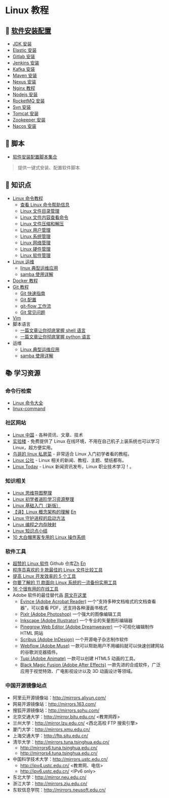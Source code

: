 # Linux 教程

## :wrench: [软件安装配置](docs/linux/soft/README.md)

- [JDK 安装](docs/linux/soft/jdk-install.md)
- [Elastic 安装](docs/linux/soft/elastic)
- [Gitlab 安装](docs/linux/soft/kafka-install.md)
- [Jenkins 安装](docs/linux/soft/jenkins-install.md)
- [Kafka 安装](docs/linux/soft/kafka-install.md)
- [Maven 安装](docs/linux/soft/maven-install.md)
- [Nexus 安装](docs/linux/soft/nexus-install.md)
- [Nginx 教程](https://github.com/dunwu/nginx-tutorial)
- [Nodejs 安装](docs/linux/soft/nodejs-install.md)
- [RocketMQ 安装](docs/linux/soft/rocketmq-install.md)
- [Svn 安装](docs/linux/soft/svn-install.md)
- [Tomcat 安装](docs/linux/soft/tomcat-install.md)
- [Zookeeper 安装](docs/linux/soft/zookeeper-install.md)
- [Nacos 安装](docs/linux/soft/nacos-install.md)

## :shell: 脚本

- [软件安装配置脚本集合](https://github.com/dunwu/linux-tutorial/tree/master/codes/linux/soft)

> 提供一键式安装、配置软件脚本

## :memo: 知识点

- [Linux 命令教程](docs/linux/cli/README.md)
  - [查看 Linux 命令帮助信息](docs/linux/cli/查看Linux命令帮助信息.md)
  - [Linux 文件目录管理](docs/linux/cli/Linux文件目录管理.md)
  - [Linux 文件内容查看命令](docs/linux/cli/Linux文件内容查看编辑.md)
  - [Linux 文件压缩和解压](docs/linux/cli/Linux文件压缩和解压.md)
  - [Linux 用户管理](docs/linux/cli/Linux用户管理.md)
  - [Linux 系统管理](docs/linux/cli/Linux系统管理.md)
  - [Linux 网络管理](docs/linux/cli/Linux网络管理.md)
  - [Linux 硬件管理](docs/linux/cli/Linux硬件管理.md)
  - [Linux 软件管理](docs/linux/cli/Linux硬件管理.md)
- [Linux 运维](docs/linux/ops/README.md)
  - [linux 典型运维应用](docs/linux/ops/linux典型运维应用.md)
  - [samba 使用详解](docs/linux/ops/samba使用详解.md)
- [Docker 教程](docs/docker)
- [Git 教程](docs/git/README.md)
  - [Git 快速指南](docs/git/git-quickstart.md)
  - [Git 配置](docs/git/git-configuration.md)
  - [git-flow 工作流](docs/git/git-flow.md)
  - [Git 常见问题](docs/git/git-faq.md)
- [Vim](docs/linux/tool/vim.md)
- 脚本语言
  - [一篇文章让你彻底掌握 shell 语言](docs/lang/shell.md)
  - [一篇文章让你彻底掌握 python 语言](docs/lang/python.md)
- 运维
  - [Linux 典型运维应用](docs/linux/ops/linux典型运维应用.md)
  - [samba 使用详解](docs/linux/ops/samba使用详解.md)

## :books: 学习资源

### 命令行检索

- [Linux 命令大全](http://man.linuxde.net/)
- [linux-command](https://jaywcjlove.gitee.io/linux-command/)

### 社区网站

- [Linux 中国](https://linux.cn/) - 各种资讯、文章、技术
- [实验楼](https://www.shiyanlou.com/) - 免费提供了 Linux 在线环境，不用在自己机子上装系统也可以学习 Linux，超方便实用。
- [鸟哥的 linux 私房菜](http://linux.vbird.org/) - 非常适合 Linux 入门初学者看的教程。
- [Linux 公社](http://www.linuxidc.com/) - Linux 相关的新闻、教程、主题、壁纸都有。
- [Linux Today](http://www.linuxde.net) - Linux 新闻资讯发布，Linux 职业技术学习！。

### 知识相关

- [Linux 思维导图整理](http://www.jianshu.com/p/59f759207862)
- [Linux 初学者进阶学习资源整理](http://www.jianshu.com/p/fe2a790b41eb)
- [Linux 基础入门（新版）](https://www.shiyanlou.com/courses/1)
- [【译】Linux 概念架构的理解](http://www.jianshu.com/p/c5ae8f061cfe) [En](http://oss.org.cn/ossdocs/linux/kernel/a1/index.html)
- [Linux 守护进程的启动方法](http://www.ruanyifeng.com/blog/2016/02/linux-daemon.html)
- [Linux 编程之内存映射](https://www.shiyanlou.com/questions/2992)
- [Linux 知识点小结](https://blog.huachao.me/2016/1/Linux%E7%9F%A5%E8%AF%86%E7%82%B9%E5%B0%8F%E7%BB%93/)
- [10 大白帽黑客专用的 Linux 操作系统](https://linux.cn/article-6971-1.html)

### 软件工具

- [超赞的 Linux 软件](https://www.gitbook.com/book/alim0x/awesome-linux-software-zh_cn/details) Github 仓库[Zh](https://github.com/alim0x/Awesome-Linux-Software-zh_CN) [En](https://github.com/VoLuong/Awesome-Linux-Software)
- [程序员喜欢的 9 款最佳的 Linux 文件比较工具](http://os.51cto.com/art/201607/513796.htm)
- [提高 Linux 开发效率的 5 个工具](http://www.codeceo.com/article/5-linux-productivity-tools.html)
- [你要了解的 11 款面向 Linux 系统的一流备份实用工具](http://os.51cto.com/art/201603/508027.htm)
- [16 个很有用的在线工具](http://www.simlinux.com/archives/264.html)
- Adobe 软件的最佳替代品 [原文在这里](https://linux.cn/article-8928-1.html)
  - [Evince (Adobe Acrobat Reader)](https://wiki.gnome.org/Apps/Evince) 一个“支持多种文档格式的文档查看器”，可以查看 PDF，还支持各种漫画书格式
  - [Pixlr (Adobe Photoshop)](https://pixlr.com/) 一个强大的图像编辑工具
  - [Inkscape (Adobe Illustrator)](https://inkscape.org/zh/) 一个专业的矢量图形编辑器
  - [Pinegrow Web Editor (Adobe Dreamweaver)](https://pinegrow.com/) 一个可视化编辑制作 HTML 网站
  - [Scribus (Adobe InDesign)](https://www.scribus.net/) 一个开源电子杂志制作软件
  - [Webflow (Adobe Muse)](https://webflow.com/) 一款可以帮助用户不用编码就可以快速创建网站的谷歌浏览器插件。
  - [Tupi (Adobe Animate)](http://www.maefloresta.com/portal/) 一款可以创建 HTML5 动画的工具。
  - [Black Magic Fusion (Adobe After Effects)](https://www.blackmagicdesign.com) 一款先进的合成软件，广泛应用于视觉特效、广电影视设计以及 3D 动画设计等领域。

### 中国开源镜像站点

- 阿里云开源镜像站：http://mirrors.aliyun.com/
- 网易开源镜像站：http://mirrors.163.com/
- 搜狐开源镜像站：http://mirrors.sohu.com/
- 北京交通大学：http://mirror.bjtu.edu.cn/ \<教育网荐\>
- 兰州大学：http://mirror.lzu.edu.cn/ \<西北高校 FTP 搜索引擎\>
- 厦门大学：http://mirrors.xmu.edu.cn/
- 上海交通大学：http://ftp.sjtu.edu.cn/
- 清华大学：http://mirrors.tuna.tsinghua.edu.cn/
  - http://mirrors6.tuna.tsinghua.edu.cn/
  - http://mirrors4.tuna.tsinghua.edu.cn/
- 中国科学技术大学：http://mirrors.ustc.edu.cn/
  - http://ipv4.ustc.edu.cn/ \<教育网、电信\>
  - http://ipv6.ustc.edu.cn/ \<IPv6 only\>
- 东北大学：http://mirror.neu.edu.cn/
- 浙江大学：http://mirrors.zju.edu.cn/
- 东软信息学院：http://mirrors.neusoft.edu.cn/
